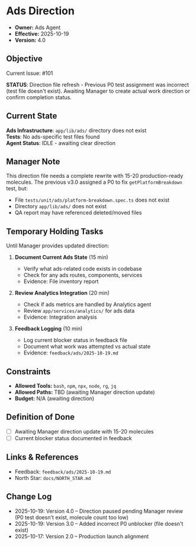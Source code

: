 # Ads Direction

- **Owner:** Ads Agent
- **Effective:** 2025-10-19
- **Version:** 4.0

## Objective

Current Issue: #101

**STATUS**: Direction file refresh - Previous P0 test assignment was incorrect (test file doesn't exist). Awaiting Manager to create actual work direction or confirm completion status.

## Current State

**Ads Infrastructure**: `app/lib/ads/` directory does not exist  
**Tests**: No ads-specific test files found  
**Agent Status**: IDLE - awaiting clear direction

## Manager Note

This direction file needs a complete rewrite with 15-20 production-ready molecules. The previous v3.0 assigned a P0 to fix `getPlatformBreakdown` test, but:

- File `tests/unit/ads/platform-breakdown.spec.ts` does not exist
- Directory `app/lib/ads/` does not exist
- QA report may have referenced deleted/moved files

## Temporary Holding Tasks

Until Manager provides updated direction:

1. **Document Current Ads State** (15 min)
   - Verify what ads-related code exists in codebase
   - Check for any ads routes, components, services
   - Evidence: File inventory report

2. **Review Analytics Integration** (20 min)
   - Check if ads metrics are handled by Analytics agent
   - Review `app/services/analytics/` for ads data
   - Evidence: Integration analysis

3. **Feedback Logging** (10 min)
   - Log current blocker status in feedback file
   - Document what work was attempted vs actual state
   - Evidence: `feedback/ads/2025-10-19.md`

## Constraints

- **Allowed Tools:** `bash`, `npm`, `npx`, `node`, `rg`, `jq`
- **Allowed Paths:** TBD (awaiting Manager direction update)
- **Budget:** N/A (awaiting direction)

## Definition of Done

- [ ] Awaiting Manager direction update with 15-20 molecules
- [ ] Current blocker status documented in feedback

## Links & References

- Feedback: `feedback/ads/2025-10-19.md`
- North Star: `docs/NORTH_STAR.md`

## Change Log

- 2025-10-19: Version 4.0 – Direction paused pending Manager review (P0 test doesn't exist, molecule count too low)
- 2025-10-19: Version 3.0 – Added incorrect P0 unblocker (file doesn't exist)
- 2025-10-17: Version 2.0 – Production launch alignment
